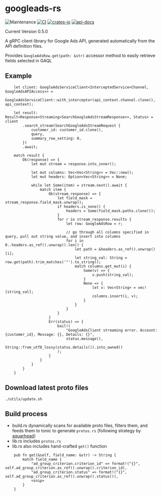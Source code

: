 # googleads-rs

![Maintenance](https://img.shields.io/badge/maintenance-actively--developed-brightgreen.svg)
[![CI](https://github.com/mhuang74/googleads-rs/actions/workflows/main.yml/badge.svg)](https://github.com/mhuang74/googleads-rs/actions)
[![crates-io](https://img.shields.io/crates/v/googleads-rs.svg)](https://crates.io/crates/googleads-rs)
[![api-docs](https://docs.rs/googleads-rs/badge.svg)](https://docs.rs/googleads-rs)


Current Version 0.5.0

A gRPC client library for Google Ads API, generated automatically from the API definition files.

Provides `GoogleAdsRow.get(path: &str)` accessor method to easily retrieve fields selected in GAQL

## Example

```
    let client: GoogleAdsServiceClient<InterceptedService<Channel, GoogleAdsAPIAccess>> =
        GoogleAdsServiceClient::with_interceptor(api_context.channel.clone(), api_context);

    let result: Result<Response<Streaming<SearchGoogleAdsStreamResponse>>, Status> = client
        .search_stream(SearchGoogleAdsStreamRequest {
            customer_id: customer_id.clone(),
            query,
            summary_row_setting: 0,
        })
        .await;

    match result {
        Ok(response) => {
            let mut stream = response.into_inner();

            let mut columns: Vec<Vec<String>> = Vec::new();
            let mut headers: Option<Vec<String>> = None;

            while let Some(item) = stream.next().await {
                match item {
                    Ok(stream_response) => {
                        let field_mask = stream_response.field_mask.unwrap();
                        if headers.is_none() {
                            headers = Some(field_mask.paths.clone());
                        }
                        for r in stream_response.results {
                            let row: GoogleAdsRow = r;

                            // go through all columns specified in query, pull out string value, and insert into columns
                            for i in 0..headers.as_ref().unwrap().len() {
                                let path = &headers.as_ref().unwrap()[i];
                                let string_val: String = row.get(path).trim_matches('"').to_string();
                                match columns.get_mut(i) {
                                    Some(v) => {
                                        v.push(string_val);
                                    }
                                    None => {
                                        let v: Vec<String> = vec![string_val];
                                        columns.insert(i, v);
                                    }
                                }
                            }
                        }
                    }
                    Err(status) => {
                        bail!(
                            "GoogleAdsClient streaming error. Account: {customer_id}, Message: {}, Details: {}",
                            status.message(),
                            String::from_utf8_lossy(status.details()).into_owned()
                        );
                    }
                }
            }
        }
    }
```

## Download latest proto files

```
./utils/update.sh
```

## Build process

* build.rs dynamically scans for available proto files, filters them, and feeds them to tonic to generate `protos.rs` (following strategy by [aquarhead](https://blog.aqd.is/2021/07/rust-protobuf))
* lib.rs includes `protos.rs`
* lib.rs also includes hand-crafted `get()` function

```
    pub fn get(&self, field_name: &str) -> String {
        match field_name {
            "ad_group_criterion.criterion_id" => format!("{}", self.ad_group_criterion.as_ref().unwrap().criterion_id),
            "ad_group_criterion.status" => format!("{}", self.ad_group_criterion.as_ref().unwrap().status()),
            <snip>
        }
    }
```
